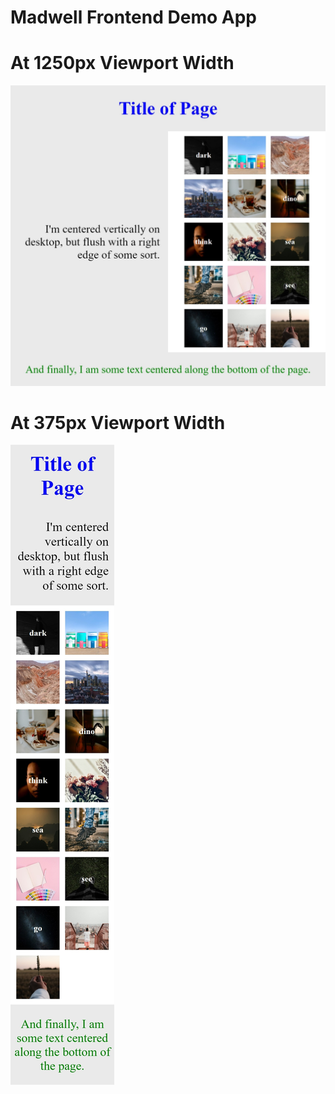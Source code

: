 # Madwell Frontend Demo App

# At 1250px Viewport Width

![@1250px](./public/images/madwell_1250.jpeg)

# At 375px Viewport Width

![@375px](./public/images/madwell_375.jpeg)
